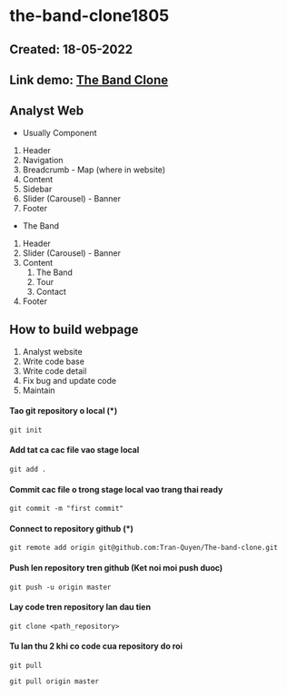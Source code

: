 # the-band-clone1805

## Created: 18-05-2022

## Link demo: [The Band Clone](https://tran-quyen.github.io/the-band-clone1805/)

## Analyst Web

- Usually Component

1.  Header
2.  Navigation
3.  Breadcrumb - Map (where in website)
4.  Content
5.  Sidebar
6.  Slider (Carousel) - Banner
7.  Footer

- The Band

1.  Header
2.  Slider (Carousel) - Banner
3.  Content
    1.  The Band
    2.  Tour
    3.  Contact
4.  Footer

## How to build webpage

1. Analyst website
2. Write code base
3. Write code detail
4. Fix bug and update code
5. Maintain

#### Tao git repository o local (\*)

```
git init
```

#### Add tat ca cac file vao stage local

```
git add .
```

#### Commit cac file o trong stage local vao trang thai ready

```
git commit -m "first commit"
```

#### Connect to repository github (\*)

```
git remote add origin git@github.com:Tran-Quyen/The-band-clone.git
```

#### Push len repository tren github (Ket noi moi push duoc)

```
git push -u origin master
```

#### Lay code tren repository lan dau tien

```
git clone <path_repository>
```

#### Tu lan thu 2 khi co code cua repository do roi

```
git pull
```

```
git pull origin master
```

